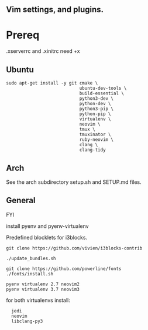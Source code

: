 Vim settings, and plugins.
----

# Prereq

.xserverrc and .xinitrc need +x

##  Ubuntu
  ```
  sudo apt-get install -y git cmake \
                              ubuntu-dev-tools \
                              build-essential \
                              python3-dev \
                              python-dev \
                              python3-pip \
                              python-pip \
                              virtualenv \
                              neovim \
                              tmux \
                              tmuxinator \
                              ruby-neovim \
                              clang \
                              clang-tidy
  ```

## Arch
  See the arch subdirectory setup.sh and SETUP.md files.


## General

  FYI

  install pyenv and pyenv-virtualenv

  Predefined blocklets for i3blocks.
  ```
  git clone https://github.com/vivien/i3blocks-contrib
  ```

  ```
  ./update_bundles.sh

  git clone https://github.com/powerline/fonts
  ./fonts/install.sh

  pyenv virtualenv 2.7 neovim2
  pyenv virtualenv 3.7 neovim3
  ````
  for both virtualenvs install:
  ```
    jedi
    neovim
    libclang-py3
 ```


